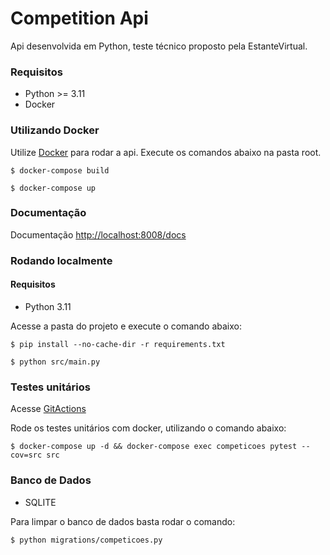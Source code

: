 # Competition Api

Api desenvolvida em Python, teste técnico proposto pela EstanteVirtual.


### Requisitos

- Python >= 3.11
- Docker


### Utilizando Docker

Utilize [Docker](https://www.docker.com/get-started/) para rodar a api.
Execute os comandos abaixo na pasta root.

`$ docker-compose build`

`$ docker-compose up`


### Documentação

Documentação [http://localhost:8008/docs](http://localhost:8008/docs)


### Rodando localmente

#### Requisitos
- Python 3.11

Acesse a pasta do projeto e execute o comando abaixo:

`$ pip install --no-cache-dir -r requirements.txt`

`$ python src/main.py`

### Testes unitários

Acesse [GitActions](https://github.com/vanessasoutoc/competicao-api/actions)

Rode os testes unitários com docker, utilizando o comando abaixo:

`$ docker-compose up -d && docker-compose exec competicoes pytest --cov=src src`


### Banco de Dados

- SQLITE

Para limpar o banco de dados basta rodar o comando:

`$ python migrations/competicoes.py`
